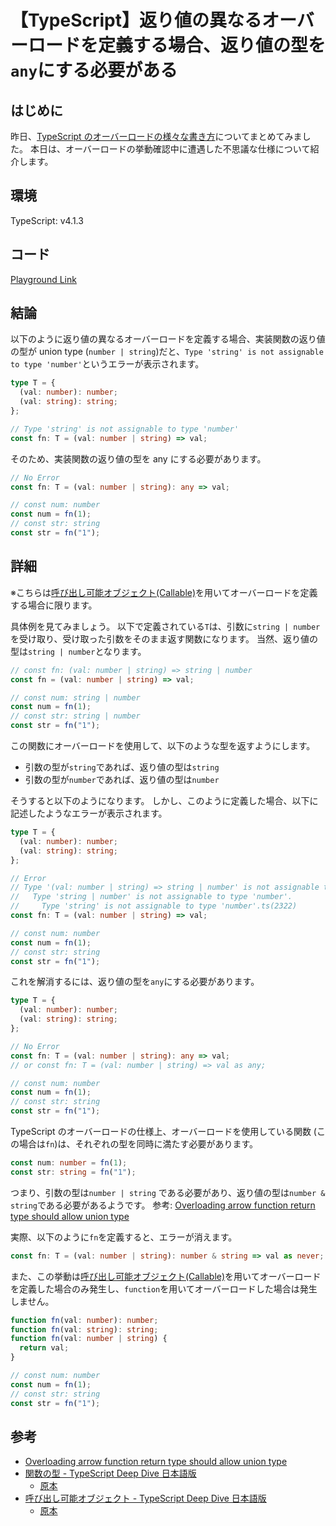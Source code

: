 # 【TypeScript】返り値の異なるオーバーロードを定義する場合、返り値の型を`any`にする必要がある

## はじめに

昨日、[TypeScript のオーバーロードの様々な書き方](https://qiita.com/eyuta/items/73b9b3af5f9820f74ae7)についてまとめてみました。
本日は、オーバーロードの挙動確認中に遭遇した不思議な仕様について紹介します。

## 環境

TypeScript: v4.1.3

## コード

[Playground Link](https://www.typescriptlang.org/play?ts=4.1.3#code/PTAEiqGQfhkBYZMW4ZKEmGQVgyHUGAsAKABTYJSgC8AfKAN5aigDGA9gHYDOALqAGb1GjYBuAhgBsAXKHoBXALYAjAKYAnUAB9QLOQEt6AcwIlQ-AQG4slUCBoMWoySNUbNSq9Pkm6TVuIlcO2AIx4jmFRmrpaqNszqWg4esnIuFqyqXvTYAEQ+qf5YAL54+AFYZlCwCIiAQgyAUQxYuDqkFIGgzACeAA4yoAAqXPVUVLyCIjHyeIOSsQG93PrhkdozdhOg2QUNZgCicnK0catgHa3tAOT9wo6xDrZatSoRdtFj8oegaoyitKx8jIxqmvR8UgJ2sxaI0DqBDh1DgA6ExmKj7Nrgy72ZRDORPF5vD5fH5-AFAkHNRGHNHQ2FgSYIo7IjGvejvUCfb6-f6AxqEsEkh7oqHMRjYABMAGYBQK8PE3Ox6CIuoQpgMzvILrcrqMnAplMiiKR9CsgmAQu5rIqdlRDY5kr4srtzJKwjdZhLQhFLelMgFcvljJgQIAV+IqgBIFQCQmoAXs2q+G15BMRPasqjDT60xNIxNi0TCuRKeRi2W3v1oAAciCNltTaYDQkpTKuCc1edNSq5oz6E1I7qnawONW5bWTcrZtd9IzXnwW3ry7bLB4684GuaPJa-ItgpX7ciOw7XRlrZ7rYVgP6A6BADIMoAAZOHrj1QYi49f06c0Sm0Wn5adM-MtDnx2Yi6AS9sG5dp0NZJmi-Z2M+3Lng6dy6EOnyiDIPDyD+FaStOJobgucreEu5KTokESfpoG5JLhKRujueR7j6YBsGI9DUMwagMIABgyABYMgBeboA+K6oMggAiDJekbXgxTEsQwUq9k+M5yIsYnMaxnDeEmH6wV+JgKRJykpGB0ENgO8aTHIMjMGIcicO2DTZHmE7zsaaLYZIi7Wvm5pro2ZEuhRaTbh6NEBEAA)

## 結論

以下のように返り値の異なるオーバーロードを定義する場合、実装関数の返り値の型が union type (`number | string`)だと、`Type 'string' is not assignable to type 'number'`というエラーが表示されます。

```ts
type T = {
  (val: number): number;
  (val: string): string;
};

// Type 'string' is not assignable to type 'number'
const fn: T = (val: number | string) => val;
```

そのため、実装関数の返り値の型を any にする必要があります。

```ts
// No Error
const fn: T = (val: number | string): any => val;

// const num: number
const num = fn(1);
// const str: string
const str = fn("1");
```

## 詳細

※こちらは[呼び出し可能オブジェクト(Callable)](https://basarat.gitbook.io/typescript/type-system/callable)を用いてオーバーロードを定義する場合に限ります。

具体例を見てみましょう。
以下で定義されている`T`は、引数に`string | number`を受け取り、受け取った引数をそのまま返す関数になります。
当然、返り値の型は`string | number`となります。

```ts
// const fn: (val: number | string) => string | number
const fn = (val: number | string) => val;

// const num: string | number
const num = fn(1);
// const str: string | number
const str = fn("1");
```

この関数にオーバーロードを使用して、以下のような型を返すようにします。

- 引数の型が`string`であれば、返り値の型は`string`
- 引数の型が`number`であれば、返り値の型は`number`

そうすると以下のようになります。
しかし、このように定義した場合、以下に記述したようなエラーが表示されます。

```ts
type T = {
  (val: number): number;
  (val: string): string;
};

// Error
// Type '(val: number | string) => string | number' is not assignable to type 'T'.
//   Type 'string | number' is not assignable to type 'number'.
//     Type 'string' is not assignable to type 'number'.ts(2322)
const fn: T = (val: number | string) => val;

// const num: number
const num = fn(1);
// const str: string
const str = fn("1");
```

これを解消するには、返り値の型を`any`にする必要があります。

```ts
type T = {
  (val: number): number;
  (val: string): string;
};

// No Error
const fn: T = (val: number | string): any => val;
// or const fn: T = (val: number | string) => val as any;

// const num: number
const num = fn(1);
// const str: string
const str = fn("1");
```

TypeScript のオーバーロードの仕様上、オーバーロードを使用している関数 (この場合は`fn`)は、それぞれの型を同時に満たす必要があります。

```ts
const num: number = fn(1);
const str: string = fn("1");
```

つまり、引数の型は`number | string` である必要があり、返り値の型は`number & string`である必要があるようです。
参考: [Overloading arrow function return type should allow union type](https://github.com/microsoft/TypeScript/issues/33482#issuecomment-533058120)

実際、以下のように`fn`を定義すると、エラーが消えます。

```ts
const fn: T = (val: number | string): number & string => val as never;
```

また、この挙動は[呼び出し可能オブジェクト(Callable)](https://basarat.gitbook.io/typescript/type-system/callable)を用いてオーバーロードを定義した場合のみ発生し、`function`を用いてオーバーロードした場合は発生しません。

```ts
function fn(val: number): number;
function fn(val: string): string;
function fn(val: number | string) {
  return val;
}

// const num: number
const num = fn(1);
// const str: string
const str = fn("1");
```

## 参考

- [Overloading arrow function return type should allow union type](https://github.com/microsoft/TypeScript/issues/33482)
- [関数の型 - TypeScript Deep Dive 日本語版](https://typescript-jp.gitbook.io/deep-dive/type-system/functions#brdo)
  - [原本](https://basarat.gitbook.io/typescript/type-system/functions#overloading)
- [呼び出し可能オブジェクト - TypeScript Deep Dive 日本語版](https://typescript-jp.gitbook.io/deep-dive/type-system/callable)
  - [原本](https://basarat.gitbook.io/typescript/type-system/callable)
